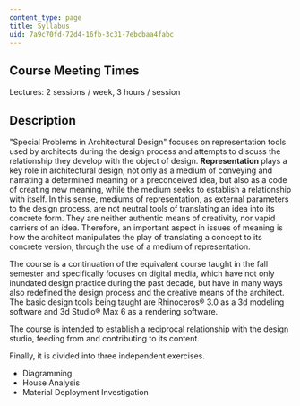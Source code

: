 ```yaml
---
content_type: page
title: Syllabus
uid: 7a9c70fd-72d4-16fb-3c31-7ebcbaa4fabc
---
```


Course Meeting Times
--------------------

Lectures: 2 sessions / week, 3 hours / session

Description
-----------

"Special Problems in Architectural Design" focuses on representation tools used by architects during the design process and attempts to discuss the relationship they develop with the object of design. **Representation** plays a key role in architectural design, not only as a medium of conveying and narrating a determined meaning or a preconceived idea, but also as a code of creating new meaning, while the medium seeks to establish a relationship with itself. In this sense, mediums of representation, as external parameters to the design process, are not neutral tools of translating an idea into its concrete form. They are neither authentic means of creativity, nor vapid carriers of an idea. Therefore, an important aspect in issues of meaning is how the architect manipulates the play of translating a concept to its concrete version, through the use of a medium of representation.

The course is a continuation of the equivalent course taught in the fall semester and specifically focuses on digital media, which have not only inundated design practice during the past decade, but have in many ways also redefined the design process and the creative means of the architect. The basic design tools being taught are Rhinoceros® 3.0 as a 3d modeling software and 3d Studio® Max 6 as a rendering software.

The course is intended to establish a reciprocal relationship with the design studio, feeding from and contributing to its content.

Finally, it is divided into three independent exercises.

*   Diagramming
*   House Analysis
*   Material Deployment Investigation